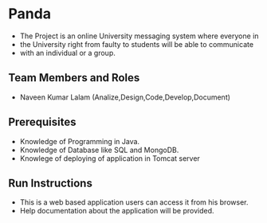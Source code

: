 # Panda

* The Project is an online University messaging system where everyone in 
* the University right from faulty to students will be able to communicate
* with an individual or a group.

## Team Members and Roles

* Naveen Kumar Lalam (Analize,Design,Code,Develop,Document)

## Prerequisites

* Knowledge of Programming in Java.
* Knowledge of Database like SQL and MongoDB.
* Knowlege of deploying of application in Tomcat server

## Run Instructions

* This is a web based application users can access it from his browser.
* Help documentation about the application will be provided.